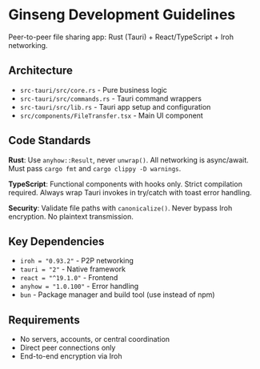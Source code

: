 # Ginseng Development Guidelines

Peer-to-peer file sharing app: Rust (Tauri) + React/TypeScript + Iroh networking.

## Architecture
- `src-tauri/src/core.rs` - Pure business logic
- `src-tauri/src/commands.rs` - Tauri command wrappers
- `src-tauri/src/lib.rs` - Tauri app setup and configuration
- `src/components/FileTransfer.tsx` - Main UI component

## Code Standards
**Rust**: Use `anyhow::Result`, never `unwrap()`. All networking is async/await. Must pass `cargo fmt` and `cargo clippy -D warnings`.

**TypeScript**: Functional components with hooks only. Strict compilation required. Always wrap Tauri invokes in try/catch with toast error handling.

**Security**: Validate file paths with `canonicalize()`. Never bypass Iroh encryption. No plaintext transmission.

## Key Dependencies
- `iroh = "0.93.2"` - P2P networking
- `tauri = "2"` - Native framework  
- `react = "^19.1.0"` - Frontend
- `anyhow = "1.0.100"` - Error handling
- `bun` - Package manager and build tool (use instead of npm)

## Requirements
- No servers, accounts, or central coordination
- Direct peer connections only
- End-to-end encryption via Iroh